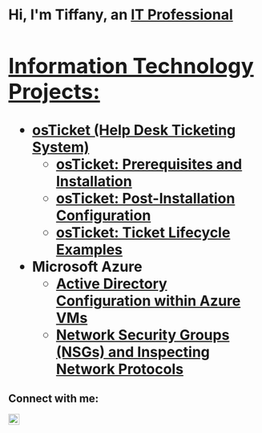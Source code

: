 <h1>Hi, I'm Tiffany, an <a href="https://linkedin.com/in/tiffany-liburd">IT Professional

<h2> Information Technology Projects:</h2>

- <b>osTicket (Help Desk Ticketing System)</b>
  - [osTicket: Prerequisites and Installation](https://github.com/tiffanyliburd/osticket-prereqs)
  - [osTicket: Post-Installation Configuration](https://github.com/tiffanyliburd/post-install-config)
  - [osTicket: Ticket Lifecycle Examples](https://github.com/tiffanyliburd/ticket-lifecycle)
- <b>Microsoft Azure</b>
  - [Active Directory Configuration within Azure VMs](https://github.com/tiffanyliburd/configure-ad)
  - [Network Security Groups (NSGs) and Inspecting Network Protocols](https://github.com/tiffanyliburd/azure-network-protocols)

<h2>Connect with me:</h2>

[<img align="left" alt="Josh | LinkedIn" width="22px" src="https://cdn.jsdelivr.net/npm/simple-icons@v3/icons/linkedin.svg" />][linkedin]

[linkedin]: https://linkedin.com/in/tiffany-liburd

<!--
**tiffanyliburd/tiffanyliburd** is a ✨ _special_ ✨ repository because its `README.md` (this file) appears on your GitHub profile.

Here are some ideas to get you started:

- 🔭 I’m currently working on ...
- 🌱 I’m currently learning ...
- 👯 I’m looking to collaborate on ...
- 🤔 I’m looking for help with ...
- 💬 Ask me about ...
- 📫 How to reach me: ...
- 😄 Pronouns: ...
- ⚡ Fun fact: ...
-->
